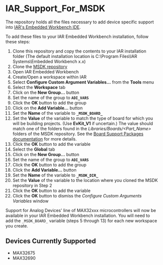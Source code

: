 # IAR_Support_For_MSDK
The repository holds all the files necessary to add device specific support into [IAR's Embedded Workbench IDE](https://www.iar.com/products/architectures/arm/).

To add these files to your IAR Embedded Workbench installation, follow these steps:

1. Clone this repository and copy the contents to your IAR installation folder  (The default installation location is C:\Program Files\IAR Systems\Embedded Workbench x.x)
2. Clone the [MSDK repository](https://github.com/Analog-Devices-MSDK/msdk)
3. Open IAR Embedded Workbench
4. Create/Open a workspace within IAR
5. Select **Configure Custom Argument Variables...** from the **Tools** menu
6. Select the **Workspace** tab
7. Click on the **New Group...** button
8. Set the name of the group to **`ADI_VARS`**
9. Click the **OK** button to add the group
10. Click on the **Add Variable...** button
11. Set the **Name** of the variable to **`_MSDK_BOARD_`**
12. Set the **Value** of the variable to match the type of board for which you will be building projects. (Use **EvKit_V1** if uncertain.) The value should match one of the folders found in the _Libraries/Boards/<Part_Name>_ folders of the MSDK repository.  See the [Board Support Packages documentation](https://analog-devices-msdk.github.io/msdk/USERGUIDE/#board-support-packages) for more details.
13. Click the **OK** button to add the variable
14. Select the **Global** tab
15. Click on the **New Group...** button
16. Set the name of the group to **`ADI_VARS`**
17. Click the **OK** button to add the group
18. Click the **Add Variable...** button
19. Set the **Name** of the variable to **`_MSDK_DIR_`**
20. Set the **Value** of the variable to the location where you cloned the MSDK repository in Step 2
21. Click the **OK** button to add the variable
22. Click the **OK** button to dismiss the *Configure Custom Arguments Variables* window

Support for Analog Devices' line of MAX32xxx microcontrollers will now be available in your IAR Embedded Workbench installation.  You will need to add the `_MSDK_BOARD_` variable (steps 5 through 13) for each new workspace you create.  

## Devices Currently Supported
* MAX32675
* MAX32690
